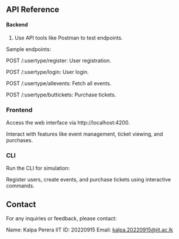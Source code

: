 
## API Reference

#### Backend

1. Use API tools like Postman to test endpoints.

Sample endpoints:

POST /:usertype/register: User registration.

POST /:usertype/login: User login.

POST /:usertype/allevents: Fetch all events.

POST /:usertype/buttickets: Purchase tickets.

### Frontend

Access the web interface via http://localhost:4200.

Interact with features like event management, ticket viewing, and purchases.

### CLI

Run the CLI for simulation:

Register users, create events, and purchase tickets using interactive commands.


## Contact

For any inquiries or feedback, please contact:

Name: Kalpa Perera
IIT ID: 20220915
Email: kalpa.20220915@iit.ac.lk


